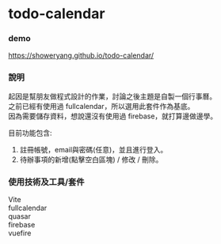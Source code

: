 # todo-calendar
### demo <br>

https://showeryang.github.io/todo-calendar/ <br>

### 說明
起因是幫朋友做程式設計的作業，討論之後主題是自製一個行事曆。<br>
之前已經有使用過 fullcalendar，所以選用此套件作為基底。<br>
因為需要儲存資料，想說還沒有使用過 firebase，就打算邊做邊學。<br>

目前功能包含:<br>
1. 註冊帳號，email與密碼(任意)，並且進行登入。<br>
2. 待辦事項的新增(點擊空白區塊) / 修改 / 刪除。<br>

### 使用技術及工具/套件
Vite <br>
fullcalendar <br>
quasar <br>
firebase <br>
vuefire <br>
